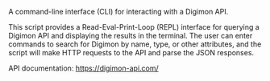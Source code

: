 A command-line interface (CLI) for interacting with a Digimon API.

This script provides a Read-Eval-Print-Loop (REPL) interface for querying a Digimon API and displaying the results in the terminal. The user can enter commands to search for Digimon by name, type, or other attributes, and the script will make HTTP requests to the API and parse the JSON responses.

API documentation:
    https://digimon-api.com/

